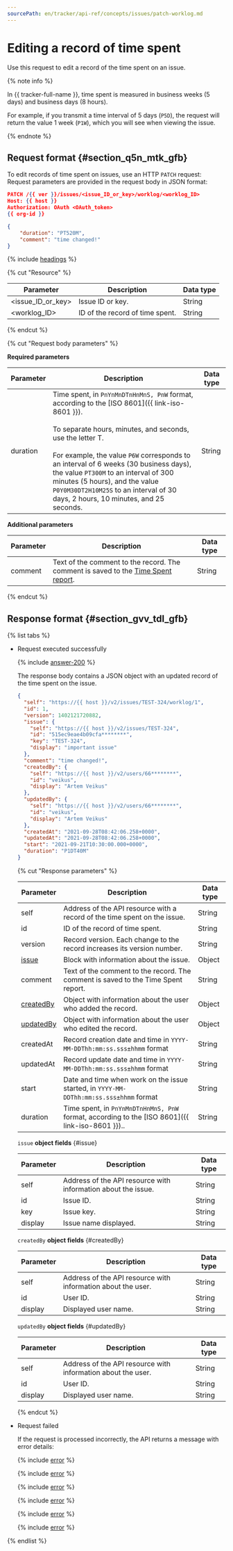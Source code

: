 ```yaml
---
sourcePath: en/tracker/api-ref/concepts/issues/patch-worklog.md
---
```

# Editing a record of time spent

Use this request to edit a record of the time spent on an issue.

{% note info %}

In {{ tracker-full-name }}, time spent is measured in business weeks (5 days) and business days (8 hours).

For example, if you transmit a time interval of 5 days (`P5D`), the request will return the value 1 week (`P1W`), which you will see when viewing the issue.

{% endnote %}

## Request format {#section_q5n_mtk_gfb}

To edit records of time spent on issues, use an HTTP `PATCH` request: Request parameters are provided in the request body in JSON format:

```json
PATCH /{{ ver }}/issues/<issue_ID_or_key>/worklog/<worklog_ID>
Host: {{ host }}
Authorization: OAuth <OAuth_token>
{{ org-id }}

{
    "duration": "PT520M",
    "comment": "time changed!"
}
```

{% include [headings](../../../_includes/tracker/api/headings.md) %}

{% cut "Resource" %}

| Parameter | Description | Data type |
--- | --- | ---
| \<issue_ID_or_key\> | Issue ID or key. | String |
| \<worklog_ID\> | ID of the record of time spent. | String |

{% endcut %}

{% cut "Request body parameters" %}

**Required parameters**

| Parameter | Description | Data type |
-------- | -------- | ----------
| duration | Time spent, in ```PnYnMnDTnHnMnS, PnW``` format, according to the [ISO 8601]({{ link-iso-8601 }}).<br><br>To separate hours, minutes, and seconds, use the letter T.<br><br>For example, the value `P6W` corresponds to an interval of 6 weeks (30 business days), the value `PT300M` to an interval of 300 minutes (5 hours), and the value `P0Y0M30DT2H10M25S` to an interval of 30 days, 2 hours, 10 minutes, and 25 seconds. | String |

**Additional parameters**

| Parameter | Description | Data type |
-------- | -------- | ----------
| comment | Text of the comment to the record. The comment is saved to the [Time Spent report](../../manager/statistics.md). | String |

{% endcut %}

## Response format {#section_gvv_tdl_gfb}

{% list tabs %}

- Request executed successfully

   {% include [answer-200](../../../_includes/tracker/api/answer-200.md) %}

   The response body contains a JSON object with an updated record of the time spent on the issue.

   ```json
   {
     "self": "https://{{ host }}/v2/issues/TEST-324/worklog/1",
     "id": 1,
     "version": 1402121720882,
     "issue": {
       "self": "https://{{ host }}/v2/issues/TEST-324",
       "id": "515ec9eae4b09cfa********",
       "key": "TEST-324",
       "display": "important issue"
     },
     "comment": "time changed!",
     "createdBy": {
       "self": "https://{{ host }}/v2/users/66********",
       "id": "veikus",
       "display": "Artem Veikus"
     },
     "updatedBy": {
       "self": "https://{{ host }}/v2/users/66********",
       "id": "veikus",
       "display": "Artem Veikus"
     },
     "createdAt": "2021-09-28T08:42:06.258+0000",
     "updatedAt": "2021-09-28T08:42:06.258+0000",
     "start": "2021-09-21T10:30:00.000+0000",
     "duration": "P1DT40M"
   }
   ```

   {% cut "Response parameters" %}

   | Parameter | Description | Data type |
   -------- | -------- | ----------
   | self | Address of the API resource with a record of the time spent on the issue. | String |
   | id | ID of the record of time spent. | String |
   | version | Record version. Each change to the record increases its version number. | String |
   | [issue](#issue) | Block with information about the issue. | Object |
   | comment | Text of the comment to the record. The comment is saved to the Time Spent report. | String |
   | [createdBy](#createdBy) | Object with information about the user who added the record. | Object |
   | [updatedBy](#updatedBy) | Object with information about the user who edited the record. | Object |
   | createdAt | Record creation date and time in ```YYYY-MM-DDThh:mm:ss.sss±hhmm``` format | String |
   | updatedAt | Record update date and time in ```YYYY-MM-DDThh:mm:ss.sss±hhmm``` format | String |
   | start | Date and time when work on the issue started, in ```YYYY-MM-DDThh:mm:ss.sss±hhmm``` format | String |
   | duration | Time spent, in ```PnYnMnDTnHnMnS, PnW``` format, according to the [ISO 8601]({{ link-iso-8601 }}).. | String |

   `issue` **object fields** {#issue}

   | Parameter | Description | Data type |
   -------- | -------- | ----------
   | self | Address of the API resource with information about the issue. | String |
   | id | Issue ID. | String |
   | key | Issue key. | String |
   | display | Issue name displayed. | String |

   `createdBy` **object fields** {#createdBy}

   | Parameter | Description | Data type |
   -------- | -------- | ----------
   | self | Address of the API resource with information about the user. | String |
   | id | User ID. | String |
   | display | Displayed user name. | String |

   `updatedBy` **object fields** {#updatedBy}

   | Parameter | Description | Data type |
   -------- | -------- | ----------
   | self | Address of the API resource with information about the user. | String |
   | id | User ID. | String |
   | display | Displayed user name. | String |

   {% endcut %}

- Request failed

   If the request is processed incorrectly, the API returns a message with error details:

   {% include [error](../../../_includes/tracker/api/answer-error-400.md) %}

   {% include [error](../../../_includes/tracker/api/answer-error-403.md) %}

   {% include [error](../../../_includes/tracker/api/answer-error-404.md) %}

   {% include [error](../../../_includes/tracker/api/answer-error-422.md) %}

   {% include [error](../../../_includes/tracker/api/answer-error-500.md) %}

   {% include [error](../../../_includes/tracker/api/answer-error-503.md) %}

{% endlist %}
